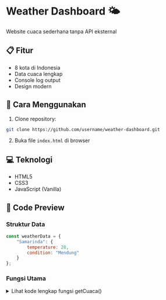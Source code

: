 # Weather Dashboard 🌤️

Website cuaca sederhana tanpa API eksternal

## 📋 Fitur
- 8 kota di Indonesia
- Data cuaca lengkap
- Console log output
- Design modern

## 🚀 Cara Menggunakan

1. Clone repository:
```bash
git clone https://github.com/username/weather-dashboard.git
```

2. Buka file `index.html` di browser

## 💻 Teknologi
- HTML5
- CSS3
- JavaScript (Vanilla)

## 📝 Code Preview

### Struktur Data
```javascript
const weatherData = {
    "Samarinda": {
        temperature: 28,
        condition: "Mendung"
    }
};
```

### Fungsi Utama
<details>
<summary>Lihat kode lengkap fungsi getCuaca()</summary>
```javascript
function getCuaca() {
    const cityInput = document.getElementById('cityInput').value.trim();
    const weatherInfo = document.getElementById('weatherInfo');
    const errorMsg = document.getElementById('errorMsg');
    
    errorMsg.style.display = 'none';
    
    const cityKey = Object.keys(weatherData).find(
        key => key.toLowerCase() === cityInput.toLowerCase()
    );

    if (cityKey) {
        const data = weatherData[cityKey];
        document.getElementById('cityName').textContent = cityKey;
        document.getElementById('temperature').textContent = data.temperature + '°C';
        weatherInfo.style.display = 'block';
        
        console.log(`Cuaca di ${cityKey}:`);
        console.log(`Suhu: ${data.temperature}°C`);
    } else {
        errorMsg.textContent = `Data tidak tersedia`;
        errorMsg.style.display = 'block';
    }
}
```

</details>

## 📸 Screenshot
![Weather Dashboard](screenshot.png)

## 📄 License
MIT License
